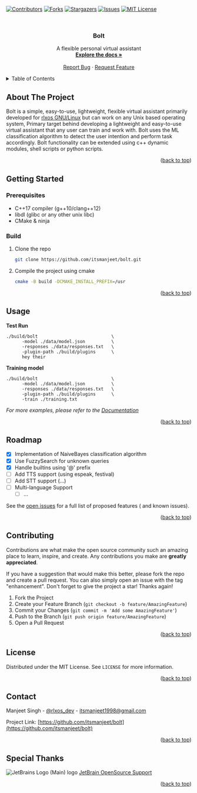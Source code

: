 <!-- Improved compatibility of back to top link: See: https://github.com/itsmanjeet/bolt/pull/73 -->
<a name="readme-top"></a>
<!--
*** Thanks for checking out the Best-README-Template. If you have a suggestion
*** that would make this better, please fork the repo and create a pull request
*** or simply open an issue with the tag "enhancement".
*** Don't forget to give the project a star!
*** Thanks again! Now go create something AMAZING! :D
-->



<!-- PROJECT SHIELDS -->
<!--
*** I'm using markdown "reference style" links for readability.
*** Reference links are enclosed in brackets [ ] instead of parentheses ( ).
*** See the bottom of this document for the declaration of the reference variables
*** for contributors-url, forks-url, etc. This is an optional, concise syntax you may use.
*** https://www.markdownguide.org/basic-syntax/#reference-style-links
-->
[![Contributors][contributors-shield]][contributors-url]
[![Forks][forks-shield]][forks-url]
[![Stargazers][stars-shield]][stars-url]
[![Issues][issues-shield]][issues-url]
[![MIT License][license-shield]][license-url]


<!-- PROJECT LOGO -->
<br />
<div align="center">
<h3 align="center">Bolt</h3>

  <p align="center">
    A flexible personal virtual assistant
    <br />
    <a href="https://github.com/itsmanjeet/bolt"><strong>Explore the docs »</strong></a>
    <br />
    <br />
    <a href="https://github.com/itsmanjeet/bolt/issues">Report Bug</a>
    ·
    <a href="https://github.com/itsmanjeet/bolt/issues">Request Feature</a>
  </p>
</div>



<!-- TABLE OF CONTENTS -->
<details>
  <summary>Table of Contents</summary>
  <ol>
    <li>
      <a href="#about-the-project">About The Project</a>
      <ul>
        <li><a href="#built-with">Built With</a></li>
      </ul>
    </li>
    <li>
      <a href="#getting-started">Getting Started</a>
      <ul>
        <li><a href="#prerequisites">Prerequisites</a></li>
        <li><a href="#installation">Installation</a></li>
      </ul>
    </li>
    <li><a href="#usage">Usage</a></li>
    <li><a href="#roadmap">Roadmap</a></li>
    <li><a href="#contributing">Contributing</a></li>
    <li><a href="#license">License</a></li>
    <li><a href="#contact">Contact</a></li>
    <li><a href="#acknowledgments">Acknowledgments</a></li>
  </ol>
</details>



<!-- ABOUT THE PROJECT -->

## About The Project

Bolt is a simple, easy-to-use, lightweight, flexible virtual assistant primarily developed
for [rlxos GNU/Linux](https://rlxos.dev) but can work on any Unix based operating system, Primary target behind
developing a lightweight and easy-to-use virtual assistant that any user can train and work with. Bolt uses the ML
classification algorithm to detect the user intention and perform task accordingly. Bolt functionality can be extended
using c++ dynamic modules, shell scripts or python scripts.

<p align="right">(<a href="#readme-top">back to top</a>)</p>


<!-- GETTING STARTED -->

## Getting Started

### Prerequisites

* C++17 compiler (g++10/clang++12)
* libdl (glibc or any other unix libc)
* CMake & ninja

### Build

1. Clone the repo
   ```sh
   git clone https://github.com/itsmanjeet/bolt.git
   ```
2. Compile the project using cmake
   ```sh
   cmake -B build -DCMAKE_INSTALL_PREFIX=/usr
   ```

<p align="right">(<a href="#readme-top">back to top</a>)</p>



<!-- USAGE EXAMPLES -->

## Usage

**Test Run**
```shell
./build/bolt                            \
      -model ./data/model.json          \
      -responses ./data/responses.txt   \
      -plugin-path ./build/plugins      \
      hey their

```

**Training model**
```shell
./build/bolt                            \
      -model ./data/model.json          \
      -responses ./data/responses.txt   \
      -plugin-path ./build/plugins      \
      -train ./training.txt

```


_For more examples, please refer to the [Documentation](https://bolt.rlxos.dev)_

<p align="right">(<a href="#readme-top">back to top</a>)</p>


<!-- ROADMAP -->

## Roadmap

- [x] Implementation of NaiveBayes classification algorithm
- [x] Use FuzzySearch for unknown queries
- [x] Handle builtins using '@' prefix
- [ ] Add TTS support (using espeak, festival)
- [ ] Add STT support (...)
- [ ] Multi-language Support
    - [ ] ...

See the [open issues](https://github.com/itsmanjeet/bolt/issues) for a full list of proposed features (
and known issues).

<p align="right">(<a href="#readme-top">back to top</a>)</p>



<!-- CONTRIBUTING -->

## Contributing

Contributions are what make the open source community such an amazing place to learn, inspire, and create. Any
contributions you make are **greatly appreciated**.

If you have a suggestion that would make this better, please fork the repo and create a pull request. You can also
simply open an issue with the tag "enhancement".
Don't forget to give the project a star! Thanks again!

1. Fork the Project
2. Create your Feature Branch (`git checkout -b feature/AmazingFeature`)
3. Commit your Changes (`git commit -m 'Add some AmazingFeature'`)
4. Push to the Branch (`git push origin feature/AmazingFeature`)
5. Open a Pull Request

<p align="right">(<a href="#readme-top">back to top</a>)</p>



<!-- LICENSE -->

## License

Distributed under the MIT License. See `LICENSE` for more information.

<p align="right">(<a href="#readme-top">back to top</a>)</p>



<!-- CONTACT -->

## Contact

Manjeet Singh - [@rlxos_dev](https://twitter.com/rlxos_dev) - itsmanjeet1998@gmail.com

Project Link: [https://github.com/itsmanjeet/bolt](https://github.com/itsmanjeet/bolt)

<p align="right">(<a href="#readme-top">back to top</a>)</p>


<!-- ACKNOWLEDGMENTS -->

## Special Thanks

![JetBrains Logo (Main) logo](https://resources.jetbrains.com/storage/products/company/brand/logos/jb_beam.png)
[JetBrain OpenSource Support](https://jb.gg/OpenSourceSupport)

<p align="right">(<a href="#readme-top">back to top</a>)</p>



<!-- MARKDOWN LINKS & IMAGES -->
<!-- https://www.markdownguide.org/basic-syntax/#reference-style-links -->

[contributors-shield]: https://img.shields.io/github/contributors/itsmanjeet/bolt.svg?style=for-the-badge

[contributors-url]: https://github.com/itsmanjeet/bolt/graphs/contributors

[forks-shield]: https://img.shields.io/github/forks/itsmanjeet/bolt.svg?style=for-the-badge

[forks-url]: https://github.com/itsmanjeet/bolt/network/members

[stars-shield]: https://img.shields.io/github/stars/itsmanjeet/bolt.svg?style=for-the-badge

[stars-url]: https://github.com/itsmanjeet/bolt/stargazers

[issues-shield]: https://img.shields.io/github/issues/itsmanjeet/bolt.svg?style=for-the-badge

[issues-url]: https://github.com/itsmanjeet/bolt/issues

[license-shield]: https://img.shields.io/github/license/itsmanjeet/bolt.svg?style=for-the-badge

[license-url]: https://github.com/itsmanjeet/bolt/blob/master/LICENSE.txt

